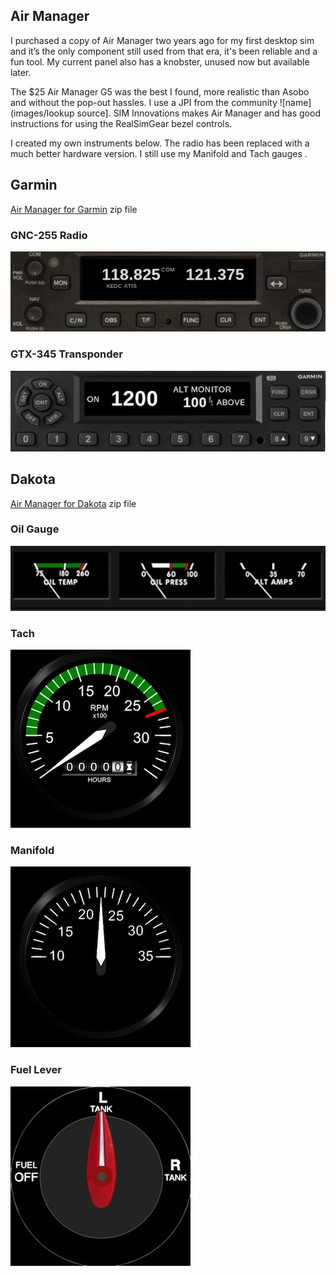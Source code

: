 ## Air Manager

I purchased a copy of Air Manager two years ago for my first desktop sim and it’s the only component still used from that era, it's been reliable and a fun tool.  My current panel also has a knobster, unused now but available later.

The $25 Air Manager G5 was the best I found, more realistic than Asobo and without the pop-out hassles.  I use a JPI from the community ![name](images/lookup source].  SIM Innovations makes Air Manager and has good instructions for using the RealSimGear bezel controls.

I created my own instruments below.  The radio has been replaced with a much better hardware version.  I still use my Manifold and Tach gauges .  

## Garmin
[Air Manager for Garmin](https://github.com/radiobillm/DakotaSim/archive/refs/tags/v1.0-airmanager-garmin.zip) zip file

### GNC-255 Radio
![GNC255](images/am-gnc255.jpg)
  
### GTX-345 Transponder
![GTX345](images/am-gtx345.jpg)


## Dakota
[Air Manager for Dakota](https://github.com/radiobillm/DakotaSim/archive/refs/tags/v1.0-airmanager-garmin.zip) zip file

### Oil Gauge
![Air Manager Oil](images/am-pa-oil.jpg)

### Tach
![Air Manager Tach](images/am-pa-tach.jpg)

### Manifold
![Air Manager Mainford](images/am-pa-mp.jpg)

### Fuel Lever
![Air Manager Fuel](images/am-pa-fuel-lever.jpg)
